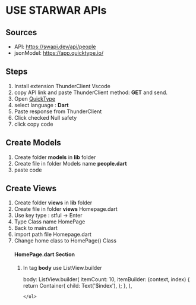 # USE STARWAR APIs
## Sources
- API: https://swapi.dev/api/people
- jsonModel: https://app.quicktype.io/

## Steps
<ol>
    <li>Install extension ThunderClient Vscode</li>
    <li>copy API link and paste ThunderClient method: <b>GET</b> and send.</li>
    <li>Open <a href='https://app.quicktype.io'>QuickType</a></li>
    <li>select language : <b>Dart</b></li>
    <li>Paste response from ThunderClient</li>
    <li>Click checked Null safety</li>
    <li>click copy code</li>
</ol>

## Create Models
<ol>
    <li>Create folder <b>models</b> in <b>lib</b> folder</li>
    <li>Create file in folder Models name <b>people.dart</b></li>
    <li>paste code</li>
</ol>

## Create Views
<ol>
    <li>Create folder <b>views</b> in <b>lib</b> folder</li>
    <li>Create file in folder <b>views</b> Homepage.dart</li>
    <li>Use key type : stful -> Enter</li>
    <li>Type Class name HomePage</li>
    <li>Back to main.dart</li>
    <li>import path file Homepage.dart</li>
    <li>Change home class to HomePage() Class</li>
    <h4>HomePage.dart Section</h4>
    <ol>
        <li>In tag <strong>body</strong> use ListView.builder</li>
        
body: ListView.builder(
        itemCount: 10,
        itemBuilder: (context, index) {
          return Container(
            child: Text('$index'),
          );
        },
),
        
    </ol>
</ol>
